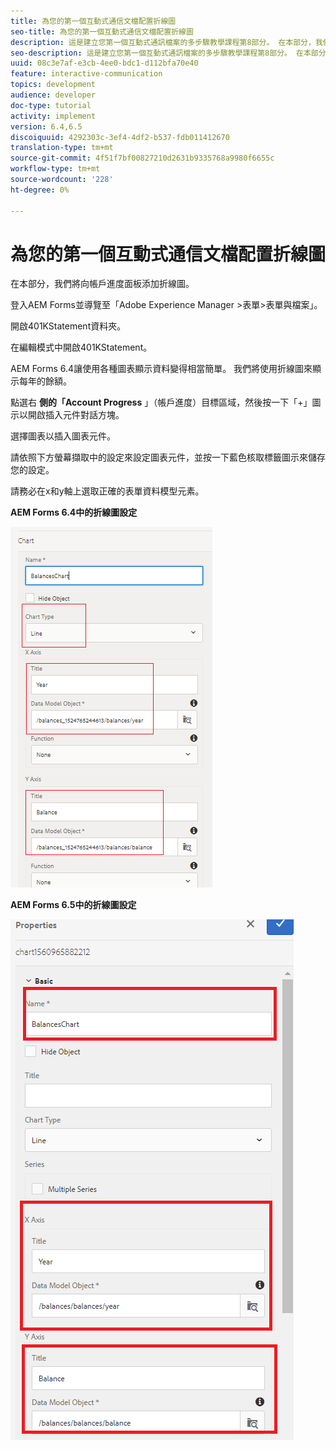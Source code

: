 ```yaml
---
title: 為您的第一個互動式通信文檔配置折線圖
seo-title: 為您的第一個互動式通信文檔配置折線圖
description: 這是建立您第一個互動式通訊檔案的多步驟教學課程第8部分。 在本部分，我們將向帳戶進度面板添加折線圖。
seo-description: 這是建立您第一個互動式通訊檔案的多步驟教學課程第8部分。 在本部分，我們將向帳戶進度面板添加折線圖。
uuid: 08c3e7af-e3cb-4ee0-bdc1-d112bfa70e40
feature: interactive-communication
topics: development
audience: developer
doc-type: tutorial
activity: implement
version: 6.4,6.5
discoiquuid: 4292303c-3ef4-4df2-b537-fdb011412670
translation-type: tm+mt
source-git-commit: 4f51f7bf00827210d2631b9335768a9980f6655c
workflow-type: tm+mt
source-wordcount: '228'
ht-degree: 0%

---
```



# 為您的第一個互動式通信文檔配置折線圖

在本部分，我們將向帳戶進度面板添加折線圖。

登入AEM Forms並導覽至「Adobe Experience Manager >表單>表單與檔案」。

開啟401KStatement資料夾。

在編輯模式中開啟401KStatement。

AEM Forms 6.4讓使用各種圖表顯示資料變得相當簡單。 我們將使用折線圖來顯示每年的餘額。

點選右 **側的「Account Progress** 」（帳戶進度）目標區域，然後按一下「+」圖示以開啟插入元件對話方塊。

選擇圖表以插入圖表元件。

請依照下方螢幕擷取中的設定來設定圖表元件，並按一下藍色核取標籤圖示來儲存您的設定。

請務必在x和y軸上選取正確的表單資料模型元素。

**AEM Forms 6.4中的折線圖設定**

![linechart64](assets/linechart.png)

**AEM Forms 6.5中的折線圖設定**

![linechart64](assets/linechart65.PNG)


